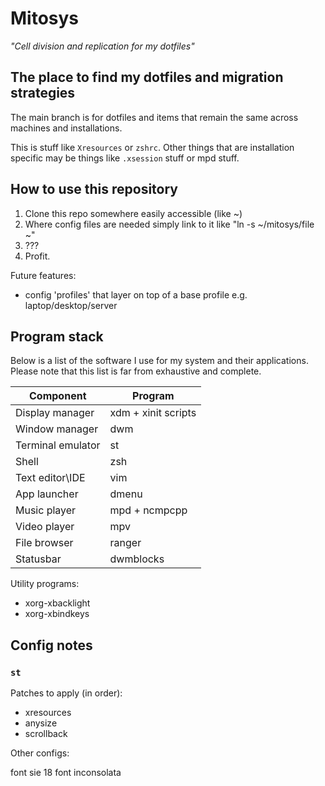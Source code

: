 # Mitosys #

_"Cell division and replication for my dotfiles"_

## The place to find my dotfiles and migration strategies ##

The main branch is for dotfiles and items that remain the same across machines and installations.

This is stuff like `Xresources` or `zshrc`. Other things that are installation specific may be things like `.xsession` stuff or mpd stuff.

## How to use this repository ##

1. Clone this repo somewhere easily accessible (like ~)
2. Where config files are needed simply link to it like "ln -s ~/mitosys/file ~"
3. ???
4. Profit.

Future features:

+ config 'profiles' that layer on top of a base profile e.g.
  laptop/desktop/server

## Program stack ##

Below is a list of the software I use for my system and their applications.
Please note that this list is far from exhaustive and complete.

| Component         | Program             |
|-------------------|---------------------|
| Display manager   | xdm + xinit scripts |
| Window manager    | dwm                 |
| Terminal emulator | st                  |
| Shell             | zsh                 |
| Text editor\IDE   | vim                 |
| App launcher      | dmenu               |
| Music player      | mpd + ncmpcpp       |
| Video player      | mpv                 |
| File browser      | ranger              |
| Statusbar         | dwmblocks           |

Utility programs:

* xorg-xbacklight
* xorg-xbindkeys


## Config notes ###

### `st` ###

Patches to apply (in order):
+ xresources
+ anysize
+ scrollback

Other configs:

font sie 18 font inconsolata
